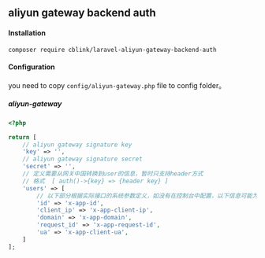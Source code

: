 ## aliyun gateway backend auth

####  Installation

```shell script
composer require cblink/laravel-aliyun-gateway-backend-auth
```

#### Configuration

you need to copy `config/aliyun-gateway.php` file to config folder。

##### aliyun-gateway

```php
<?php

return [
    // aliyun gateway signature key 
    'key' => '',
    // aliyun gateway signature secret 
    'secret' => '',
    // 定义需要从网关中国转换到user的信息，暂时只支持header方式
    // 格式  [ auth()->{key} => {header key} ]
    'users' => [
        // 以下部分根据实际接口的系统参数定义，如没有在控制台中配置，以下信息可能为null
        'id' => 'x-app-id',
        'client_ip' => 'x-app-client-ip',
        'domain' => 'x-app-domain',
        'request_id' => 'x-app-request-id',
        'ua' => 'x-app-client-ua',
    ]
];
```
